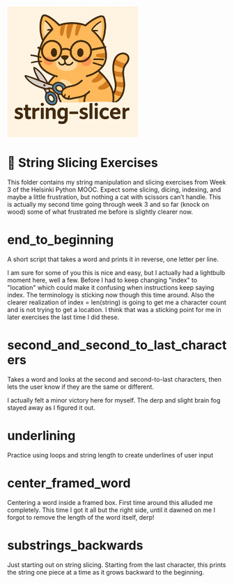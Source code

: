 <img src="./string-slicer.png" alt="String Slicer Cat" width="300">

# 🧵 String Slicing Exercises

This folder contains my string manipulation and slicing exercises from Week 3 of the Helsinki Python MOOC.
Expect some slicing, dicing, indexing, and maybe a little frustration, but nothing a cat with scissors can’t handle.
This is actually my second time going through week 3 and so far (knock on wood) some of what frustrated me before is slightly clearer now.


# end_to_beginning

A short script that takes a word and prints it in reverse, one letter per line.

I am sure for some of you this is nice and easy, but I actually had a lightbulb moment here, well a few. Before I had to keep changing "index" to "location" which could make it confusing when instructions keep saying index. The terminology is sticking now though this time around. Also the clearer realization of index = len(string) is going to get me a character count and is not trying to get a location. I think that was a sticking point for me in later exercises the last time I did these.


# second_and_second_to_last_characters

Takes a word and looks at the second and second-to-last characters, then lets the user know if they are the same or different.

I actually felt a minor victory here for myself. The derp and slight brain fog stayed away as I figured it out.  


# underlining

Practice using loops and string length to create underlines of user input

# center_framed_word

Centering a word inside a framed box. First time around this alluded me completely. This time I got it all but the right side, until it dawned on me I forgot to remove the length of the word itself, derp!

# substrings_backwards

Just starting out on string slicing.
Starting from the last character, this prints the string one piece at a time as it grows backward to the beginning.

